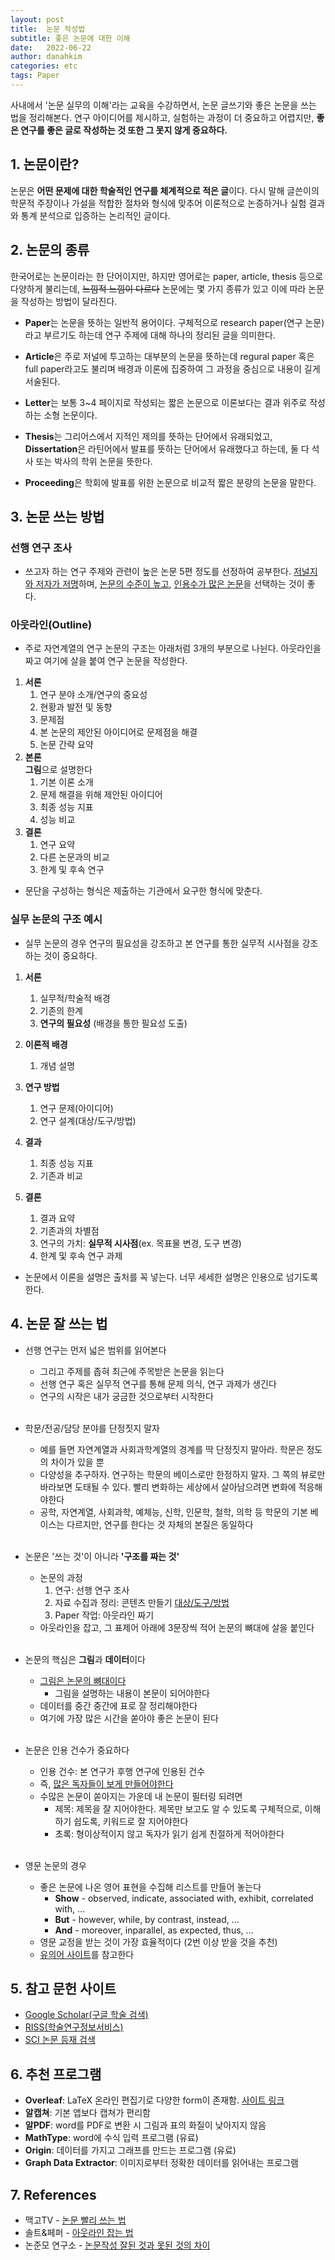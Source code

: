```yaml
---
layout: post
title:  논문 작성법
subtitle: 좋은 논문에 대한 이해
date:   2022-06-22
author: danahkim
categories: etc
tags: Paper
---
```




사내에서 '논문 실무의 이해'라는 교육을 수강하면서, 논문 글쓰기와 좋은 논문을 쓰는 법을 정리해본다. 연구 아이디어를 제시하고, 실험하는 과정이 더 중요하고 어렵지만, **좋은 연구를 좋은 글로 작성하는 것 또한 그 못지 않게 중요하다.**



## 1. 논문이란?

논문은 **어떤 문제에 대한 학술적인 연구를 체계적으로 적은 글**이다. 다시 말해 글쓴이의 학문적 주장이나 가설을 적합한 절차와 형식에 맞추어 이론적으로 논증하거나 실험 결과와 통계 분석으로 입증하는 논리적인 글이다. 



## 2. 논문의 종류

한국어로는 논문이라는 한 단어이지만, 하지만 영어로는 paper, article, thesis 등으로 다양하게 불리는데, ~~느낌적 느낌이 다르다~~ 논문에는 몇 가지 종류가 있고 이에 따라 논문을 작성하는 방법이 달라진다.

* **Paper**는 논문을 뜻하는 일반적 용어이다. 구체적으로 research paper(연구 논문)라고 부르기도 하는데 연구 주제에 대해 하나의 정리된 글을 의미한다.

* **Article**은 주로 저널에 투고하는 대부분의 논문을 뜻하는데 regural paper 혹은 full paper라고도 불리며 배경과 이론에 집중하여 그 과정을 중심으로 내용이 길게 서술된다.

* **Letter**는 보통 3~4 페이지로 작성되는 짧은 논문으로 이론보다는 결과 위주로 작성하는 소형 논문이다.

* **Thesis**는 그리어스에서 지적인 제의를 뜻하는 단어에서 유래되었고, **Dissertation**은 라틴어에서 발표를 뜻하는 단어에서 유래했다고 하는데, 둘 다 석사 또는 박사의 학위 논문을 뜻한다.

* **Proceeding**은 학회에 발표를 위한 논문으로 비교적 짧은 분량의 논문을 말한다.



## 3. 논문 쓰는 방법

### 선행 연구 조사

* 쓰고자 하는 연구 주제와 관련이 높은 논문 5편 정도를 선정하여 공부한다. <u>저널지와 저자가 저명</u>하며, <u>논문의 수준이 높고</u>, <u>인용수가 많은 논문</u>을 선택하는 것이 좋다.

### 아웃라인(Outline)

* 주로 자연계열의 연구 논문의 구조는 아래처럼 3개의 부분으로 나뉜다. 아웃라인을 짜고 여기에 살을 붙여 연구 논문을 작성한다.

1. **서론**
   1. 연구 분야 소개/연구의 중요성
   1. 현황과 발전 및 동향
   1. 문제점
   1. 본 논문의 제안된 아이디어로 문제점을 해결
   1. 논문 간략 요약
1. **본론**  
   **그림**으로 설명한다
   1. 기본 이론 소개
   1. 문제 해결을 위해 제안된 아이디어
   1. 최종 성능 지표
   1. 성능 비교
1. **결론**
   1. 연구 요약
   1. 다른 논문과의 비교
   1. 한계 및 후속 연구

* 문단을 구성하는 형식은 제출하는 기관에서 요구한 형식에 맞춘다.

### 실무 논문의 구조 예시

* 실무 논문의 경우 연구의 필요성을 강조하고 본 연구를 통한 실무적 시사점을 강조하는 것이 중요하다.

1. **서론**
   1. 실무적/학술적 배경
   1. 기존의 한계
   1. **연구의 필요성** (배경을 통한 필요성 도출)
   
1. **이론적 배경**
   1. 개념 설명
   
1. **연구 방법**
   1. 연구 문제(아이디어)
   1. 연구 설계(대상/도구/방법)
   
1. **결과**
   1. 최종 성능 지표
   1. 기존과 비교
   
1. **결론**
   1. 결과 요약
   1. 기존과의 차별점
   1. 연구의 가치: **실무적 시사점**(ex. 목표물 변경, 도구 변경)
   1. 한계 및 후속 연구 과제
   
      

* 논문에서 이론을 설명은 출처를 꼭 넣는다. 너무 세세한 설명은 인용으로 넘기도록 한다.

  

## 4. 논문 잘 쓰는 법

* 선행 연구는 먼저 넓은 범위를 읽어본다
  * 그리고 주제를 좁혀 최근에 주목받은 논문을 읽는다
  * 선행 연구 혹은 실무적 연구를 통해 문제 의식, 연구 과제가 생긴다
  * 연구의 시작은 내가 궁금한 것으로부터 시작한다  
  <br/>
  
* 학문/전공/담당 분야를 단정짓지 말자
  * 예를 들면 자연계열과 사회과학계열의 경계를 딱 단정짓지 말아라. 학문은 정도의 차이가 있을 뿐
  * 다양성을 추구하자. 연구하는 학문의 베이스로만 한정하지 말자. 그 쪽의 뷰로만 바라보면 도태될 수 있다. 빨리 변화하는 세상에서 살아남으려면 변화에 적응해야한다
  * 공학, 자연계열, 사회과학, 예체능, 신학, 인문학, 철학, 의학 등 학문의 기본 베이스는 다르지만, 연구를 한다는 것 자체의 본질은 동일하다  
  <br/>
  
* 논문은 '쓰는 것'이 아니라 **'구조를 짜는 것'**
  * 논문의 과정
    1. 연구: 선행 연구 조사
    2. 자료 수집과 정리: 콘텐츠 만들기 <u>대상/도구/방법</u>
    3. Paper 작업: 아웃라인 짜기
  * 아웃라인을 잡고, 그 표제어 아래에 3문장씩 적어 논문의 뼈대에 살을 붙인다  
  <br/>

* 논문의 핵심은 **그림**과 **데이터**이다
  * <u>그림은 논문의 뼈대이다</u>
    * 그림을 설명하는 내용이 본문이 되어야한다
  * 데이터를 중간 중간에 표로 잘 정리해야한다
  * 여기에 가장 많은 시간을 쏟아야 좋은 논문이 된다  
  <br/>

* 논문은 인용 건수가 중요하다
  * 인용 건수: 본 연구가 후행 연구에 인용된 건수
  * 즉, <u>많은 독자들이 보게 만들어야한다</u>
  * 수많은 논문이 쏟아지는 가운데 내 논문이 필터링 되려면
    * 제목: 제목을 잘 지어야한다. 제목만 보고도 알 수 있도록 구체적으로, 이해하기 쉽도록, 키워드로 잘 지어야한다
    * 초록: 형이상적이지 않고 독자가 읽기 쉽게 친절하게 적어야한다  
    <br/>
  
* 영문 논문의 경우
  * 좋은 논문에 나온 영어 표현을 수집해 리스트를 만들어 놓는다
    * **Show** - observed, indicate, associated with, exhibit, correlated with, ...
    * **But** - however, while, by contrast, instead, ...
    * **And** - moreover, inparallel, as expected, thus, ...
  * 영문 교정을 받는 것이 가장 효율적이다 (2번 이상 받을 것을 추천)
  * [유의어 사이트](https://www.thesaurus.com/)를 참고한다  



## 5. 참고 문헌 사이트

* [Google Scholar(구글 학술 검색)](https://scholar.google.co.kr/schhp?hl=ko)
* [RISS(학술연구정보서비스)](http://www.riss.kr/)
* [SCI 논문 등재 검색](https://medlib.yu.ac.kr/SCI.htm)


## 6. 추천 프로그램

* **Overleaf**: LaTeX 온라인 편집기로 다양한 form이 존재함. [사이트 링크](https://www.overleaf.com/)
* **알캡쳐**: 기본 앱보다 캡쳐가 편리함
* **알PDF**: word를 PDF로 변환 시 그림과 표의 화질이 낮아지지 않음
* **MathType**: word에 수식 입력 프로그램 (유료)
* **Origin**: 데이터를 가지고 그래프를 만드는 프로그램 (유료)
* **Graph Data Extractor**: 이미지로부터 정확한 데이터를 읽어내는 프로그램



## 7. References

* 맥고TV - [논문 빨리 쓰는 법](https://youtu.be/XPBB0HSq53A)
* 솔트&페퍼 - [아웃라인 잡는 법](https://youtu.be/YfGNih_KGA4)
* 논준모 연구소 - [논문작성 잘된 것과 못된 것의 차이](https://youtu.be/8l-_FvDJOZA)